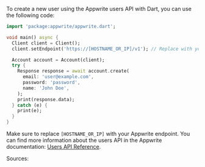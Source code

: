 To create a new user using the Appwrite users API with Dart, you can use the following code:

```dart
import 'package:appwrite/appwrite.dart';

void main() async {
  Client client = Client();
  client.setEndpoint('https://[HOSTNAME_OR_IP]/v1'); // Replace with your Appwrite endpoint

  Account account = Account(client);
  try {
    Response response = await account.create(
      email: 'user@example.com',
      password: 'password',
      name: 'John Doe',
    );
    print(response.data);
  } catch (e) {
    print(e);
  }
}
```

Make sure to replace `[HOSTNAME_OR_IP]` with your Appwrite endpoint. You can find more information about the users API in the Appwrite documentation: [Users API Reference](https://appwrite.io/docs/users).

Sources:
